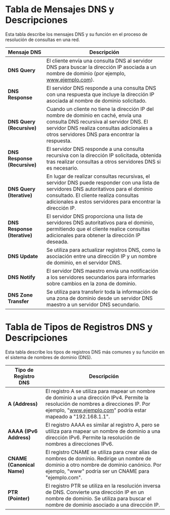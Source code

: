 # Tabla de Mensajes DNS y Descripciones

Esta tabla describe los mensajes DNS y su función en el proceso de resolución de consultas en una red.

| Mensaje DNS | Descripción |
| ----------- | ----------- |
| **DNS Query** | El cliente envía una consulta DNS al servidor DNS para buscar la dirección IP asociada a un nombre de dominio (por ejemplo, www.ejemplo.com). |
| **DNS Response** | El servidor DNS responde a una consulta DNS con una respuesta que incluye la dirección IP asociada al nombre de dominio solicitado. |
| **DNS Query (Recursive)** | Cuando un cliente no tiene la dirección IP del nombre de dominio en caché, envía una consulta DNS recursiva al servidor DNS. El servidor DNS realiza consultas adicionales a otros servidores DNS para encontrar la respuesta. |
| **DNS Response (Recursive)** | El servidor DNS responde a una consulta recursiva con la dirección IP solicitada, obtenida tras realizar consultas a otros servidores DNS si es necesario. |
| **DNS Query (Iterative)** | En lugar de realizar consultas recursivas, el servidor DNS puede responder con una lista de servidores DNS autoritativos para el dominio consultado. El cliente realiza consultas adicionales a estos servidores para encontrar la dirección IP. |
| **DNS Response (Iterative)** | El servidor DNS proporciona una lista de servidores DNS autoritativos para el dominio, permitiendo que el cliente realice consultas adicionales para obtener la dirección IP deseada. |
| **DNS Update** | Se utiliza para actualizar registros DNS, como la asociación entre una dirección IP y un nombre de dominio, en el servidor DNS. |
| **DNS Notify** | El servidor DNS maestro envía una notificación a los servidores secundarios para informarles sobre cambios en la zona de dominio. |
| **DNS Zone Transfer** | Se utiliza para transferir toda la información de una zona de dominio desde un servidor DNS maestro a un servidor DNS secundario. |
# Tabla de Tipos de Registros DNS y Descripciones

Esta tabla describe los tipos de registros DNS más comunes y su función en el sistema de nombres de dominio (DNS).

| Tipo de Registro DNS | Descripción |
| -------------------- | ----------- |
| **A (Address)** | El registro A se utiliza para mapear un nombre de dominio a una dirección IPv4. Permite la resolución de nombres a direcciones IP. Por ejemplo, "www.ejemplo.com" podría estar mapeado a "192.168.1.1". |
| **AAAA (IPv6 Address)** | El registro AAAA es similar al registro A, pero se utiliza para mapear un nombre de dominio a una dirección IPv6. Permite la resolución de nombres a direcciones IPv6. |
| **CNAME (Canonical Name)** | El registro CNAME se utiliza para crear alias de nombres de dominio. Redirige un nombre de dominio a otro nombre de dominio canónico. Por ejemplo, "www" podría ser un CNAME para "ejemplo.com". |
| **PTR (Pointer)** | El registro PTR se utiliza en la resolución inversa de DNS. Convierte una dirección IP en un nombre de dominio. Se utiliza para buscar el nombre de dominio asociado a una dirección IP. |
